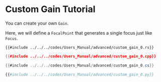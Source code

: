 # Custom Gain Tutorial

You can create your own `Gain`.

Here, we will define a `FocalPoint` that generates a single focus just like `Focus`.

```rust,edition2024
{{#include ../../../codes/Users_Manual/advanced/custom_gain_0.rs}}
```

```cpp
{{#include ../../../codes/Users_Manual/advanced/custom_gain_0.cpp}}
```

```cs
{{#include ../../../codes/Users_Manual/advanced/custom_gain_0.cs}}
```

```python
{{#include ../../../codes/Users_Manual/advanced/custom_gain_0.py}}
```
